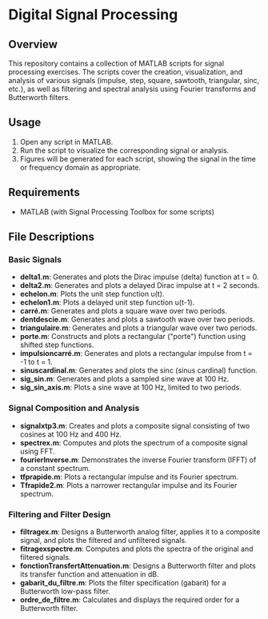 # Digital Signal Processing 

## Overview
This repository contains a collection of MATLAB scripts for signal processing exercises. The scripts cover the creation, visualization, and analysis of various signals (impulse, step, square, sawtooth, triangular, sinc, etc.), as well as filtering and spectral analysis using Fourier transforms and Butterworth filters.

## Usage
1. Open any script in MATLAB.
2. Run the script to visualize the corresponding signal or analysis.
3. Figures will be generated for each script, showing the signal in the time or frequency domain as appropriate.

## Requirements
- MATLAB (with Signal Processing Toolbox for some scripts)

## File Descriptions

### Basic Signals
- **delta1.m**: Generates and plots the Dirac impulse (delta) function at t = 0.
- **delta2.m**: Generates and plots a delayed Dirac impulse at t = 2 seconds.
- **echelon.m**: Plots the unit step function u(t).
- **echelon1.m**: Plots a delayed unit step function u(t-1).
- **carré.m**: Generates and plots a square wave over two periods.
- **dentdescie.m**: Generates and plots a sawtooth wave over two periods.
- **triangulaire.m**: Generates and plots a triangular wave over two periods.
- **porte.m**: Constructs and plots a rectangular ("porte") function using shifted step functions.
- **impulsioncarré.m**: Generates and plots a rectangular impulse from t = -1 to t = 1.
- **sinuscardinal.m**: Generates and plots the sinc (sinus cardinal) function.
- **sig_sin.m**: Generates and plots a sampled sine wave at 100 Hz.
- **sig_sin_axis.m**: Plots a sine wave at 100 Hz, limited to two periods.

### Signal Composition and Analysis
- **signalxtp3.m**: Creates and plots a composite signal consisting of two cosines at 100 Hz and 400 Hz.
- **spectrex.m**: Computes and plots the spectrum of a composite signal using FFT.
- **fourierInverse.m**: Demonstrates the inverse Fourier transform (IFFT) of a constant spectrum.
- **tfprapide.m**: Plots a rectangular impulse and its Fourier spectrum.
- **Tfrapide2.m**: Plots a narrower rectangular impulse and its Fourier spectrum.

### Filtering and Filter Design
- **filtragex.m**: Designs a Butterworth analog filter, applies it to a composite signal, and plots the filtered and unfiltered signals.
- **fitragexspectre.m**: Computes and plots the spectra of the original and filtered signals.
- **fonctionTransfertAttenuation.m**: Designs a Butterworth filter and plots its transfer function and attenuation in dB.
- **gabarit_du_filtre.m**: Plots the filter specification (gabarit) for a Butterworth low-pass filter.
- **ordre_de_filtre.m**: Calculates and displays the required order for a Butterworth filter.



